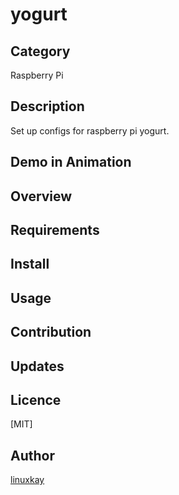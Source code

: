 # yogurt 

## Category

Raspberry Pi

## Description

Set up configs for raspberry pi yogurt.

## Demo in Animation

## Overview

## Requirements

## Install

## Usage

## Contribution

## Updates

## Licence
[MIT]

## Author

[linuxkay](https://github.com/linuxkay)
